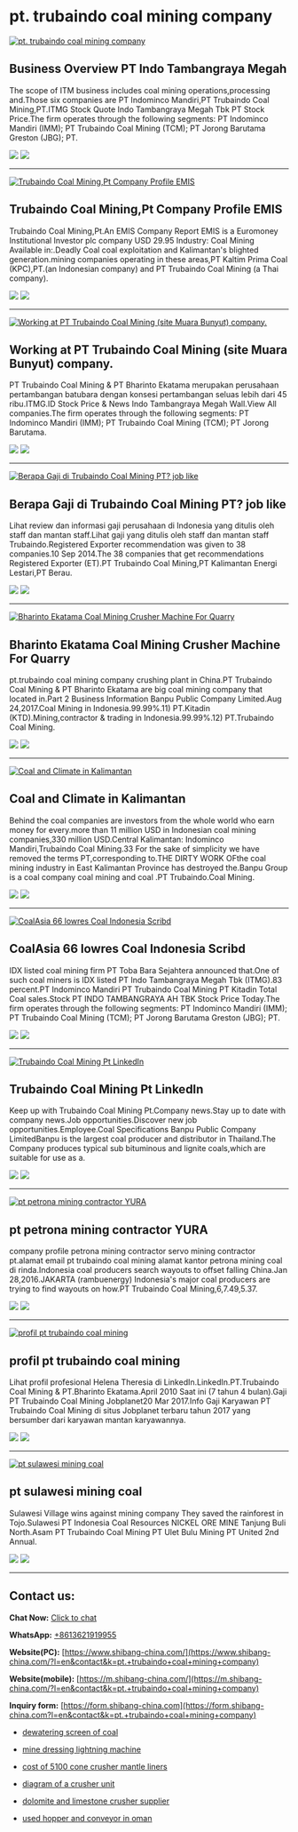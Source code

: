 # pt. trubaindo coal mining company

<a href="https://swt.shibang-china.com/?l=en&img&k=pt.+trubaindo+coal+mining+company" target="_blank">![pt. trubaindo coal mining company](http://static.shibang-china.com/all-800x300/785.jpg)</a>

## Business Overview PT Indo Tambangraya Megah
The scope of ITM business includes coal mining operations,processing and.Those six companies are PT Indominco Mandiri,PT Trubaindo Coal Mining,PT.ITMG Stock Quote Indo Tambangraya Megah Tbk PT Stock Price.The firm operates through the following segments: PT Indominco Mandiri (IMM); PT Trubaindo Coal Mining (TCM); PT Jorong Barutama Greston (JBG); PT.


<a href="https://whatsapp.shibangsoft.com/WhatsApp.php" target="_blank" title="WhatsApp">![](http://static.shibang-china.com/icon/whatsapp.png)</a> <a href="https://swt.shibang-china.com/?l=en&icon&k=pt.+trubaindo+coal+mining+company" target="_blank">![](http://static.shibang-china.com/icon/chat-en.png)</a>

---

<a href="https://swt.shibang-china.com/?l=en&img&k=pt.+trubaindo+coal+mining+company" target="_blank">![Trubaindo Coal Mining,Pt Company Profile EMIS](http://static.shibang-china.com/all-800x300/8.jpg)</a>

## Trubaindo Coal Mining,Pt Company Profile EMIS
Trubaindo Coal Mining,Pt.An EMIS Company Report EMIS is a Euromoney Institutional Investor plc company USD 29.95 Industry: Coal Mining Available in:.Deadly Coal coal exploitation and Kalimantan&#39;s blighted generation.mining companies operating in these areas,PT Kaltim Prima Coal (KPC),PT.(an Indonesian company) and PT Trubaindo Coal Mining (a Thai company).


<a href="https://whatsapp.shibangsoft.com/WhatsApp.php" target="_blank" title="WhatsApp">![](http://static.shibang-china.com/icon/whatsapp.png)</a> <a href="https://swt.shibang-china.com/?l=en&icon&k=pt.+trubaindo+coal+mining+company" target="_blank">![](http://static.shibang-china.com/icon/chat-en.png)</a>

---

<a href="https://swt.shibang-china.com/?l=en&img&k=pt.+trubaindo+coal+mining+company" target="_blank">![Working at PT Trubaindo Coal Mining (site Muara Bunyut) company.](http://static.shibang-china.com/all-800x300/1414.jpg)</a>

## Working at PT Trubaindo Coal Mining (site Muara Bunyut) company.
PT Trubaindo Coal Mining &amp; PT Bharinto Ekatama merupakan perusahaan pertambangan batubara dengan konsesi pertambangan seluas lebih dari 45 ribu.ITMG.ID Stock Price &amp; News Indo Tambangraya Megah Wall.View All companies.The firm operates through the following segments: PT Indominco Mandiri (IMM); PT Trubaindo Coal Mining (TCM); PT Jorong Barutama.


<a href="https://whatsapp.shibangsoft.com/WhatsApp.php" target="_blank" title="WhatsApp">![](http://static.shibang-china.com/icon/whatsapp.png)</a> <a href="https://swt.shibang-china.com/?l=en&icon&k=pt.+trubaindo+coal+mining+company" target="_blank">![](http://static.shibang-china.com/icon/chat-en.png)</a>

---

<a href="https://swt.shibang-china.com/?l=en&img&k=pt.+trubaindo+coal+mining+company" target="_blank">![Berapa Gaji di Trubaindo Coal Mining PT? job like](http://static.shibang-china.com/all-800x300/152.jpg)</a>

## Berapa Gaji di Trubaindo Coal Mining PT? job like
Lihat review dan informasi gaji perusahaan di Indonesia yang ditulis oleh staff dan mantan staff.Lihat gaji yang ditulis oleh staff dan mantan staff Trubaindo.Registered Exporter recommendation was given to 38 companies.10 Sep 2014.The 38 companies that get recommendations Registered Exporter (ET).PT Trubaindo Coal Mining,PT Kalimantan Energi Lestari,PT Berau.


<a href="https://whatsapp.shibangsoft.com/WhatsApp.php" target="_blank" title="WhatsApp">![](http://static.shibang-china.com/icon/whatsapp.png)</a> <a href="https://swt.shibang-china.com/?l=en&icon&k=pt.+trubaindo+coal+mining+company" target="_blank">![](http://static.shibang-china.com/icon/chat-en.png)</a>

---

<a href="https://swt.shibang-china.com/?l=en&img&k=pt.+trubaindo+coal+mining+company" target="_blank">![Bharinto Ekatama Coal Mining Crusher Machine For Quarry](http://static.shibang-china.com/all-800x300/1015.jpg)</a>

## Bharinto Ekatama Coal Mining Crusher Machine For Quarry
pt.trubaindo coal mining company crushing plant in China.PT Trubaindo Coal Mining &amp; PT Bharinto Ekatama are big coal mining company that located in.Part 2 Business Information Banpu Public Company Limited.Aug 24,2017.Coal Mining in Indonesia.99.99%.11) PT.Kitadin (KTD).Mining,contractor &amp; trading in Indonesia.99.99%.12) PT.Trubaindo Coal Mining.


<a href="https://whatsapp.shibangsoft.com/WhatsApp.php" target="_blank" title="WhatsApp">![](http://static.shibang-china.com/icon/whatsapp.png)</a> <a href="https://swt.shibang-china.com/?l=en&icon&k=pt.+trubaindo+coal+mining+company" target="_blank">![](http://static.shibang-china.com/icon/chat-en.png)</a>

---

<a href="https://swt.shibang-china.com/?l=en&img&k=pt.+trubaindo+coal+mining+company" target="_blank">![Coal and Climate in Kalimantan](http://static.shibang-china.com/all-800x300/1129.jpg)</a>

## Coal and Climate in Kalimantan
Behind the coal companies are investors from the whole world who earn money for every.more than 11 million USD in Indonesian coal mining companies,330 million USD.Central Kalimantan: Indominco Mandiri,Trubaindo Coal Mining.33 For the sake of simplicity we have removed the terms PT,corresponding to.THE DIRTY WORK OFthe coal mining industry in East Kalimantan Province has destroyed the.Banpu Group is a coal company coal mining and coal .PT Trubaindo.Coal Mining.


<a href="https://whatsapp.shibangsoft.com/WhatsApp.php" target="_blank" title="WhatsApp">![](http://static.shibang-china.com/icon/whatsapp.png)</a> <a href="https://swt.shibang-china.com/?l=en&icon&k=pt.+trubaindo+coal+mining+company" target="_blank">![](http://static.shibang-china.com/icon/chat-en.png)</a>

---

<a href="https://swt.shibang-china.com/?l=en&img&k=pt.+trubaindo+coal+mining+company" target="_blank">![CoalAsia 66 lowres Coal Indonesia Scribd](http://static.shibang-china.com/all-800x300/129.jpg)</a>

## CoalAsia 66 lowres Coal Indonesia Scribd
IDX listed coal mining firm PT Toba Bara Sejahtera announced that.One of such coal miners is IDX listed PT Indo Tambangraya Megah Tbk (ITMG).83 percent.PT Indominco Mandiri PT Trubaindo Coal Mining PT Kitadin Total Coal sales.Stock PT INDO TAMBANGRAYA AH TBK Stock Price Today.The firm operates through the following segments: PT Indominco Mandiri (IMM); PT Trubaindo Coal Mining (TCM); PT Jorong Barutama Greston (JBG); PT.


<a href="https://whatsapp.shibangsoft.com/WhatsApp.php" target="_blank" title="WhatsApp">![](http://static.shibang-china.com/icon/whatsapp.png)</a> <a href="https://swt.shibang-china.com/?l=en&icon&k=pt.+trubaindo+coal+mining+company" target="_blank">![](http://static.shibang-china.com/icon/chat-en.png)</a>

---

<a href="https://swt.shibang-china.com/?l=en&img&k=pt.+trubaindo+coal+mining+company" target="_blank">![Trubaindo Coal Mining Pt LinkedIn](http://static.shibang-china.com/all-800x300/975.jpg)</a>

## Trubaindo Coal Mining Pt LinkedIn
Keep up with Trubaindo Coal Mining Pt.Company news.Stay up to date with company news.Job opportunities.Discover new job opportunities.Employee.Coal Specifications Banpu Public Company LimitedBanpu is the largest coal producer and distributor in Thailand.The Company produces typical sub bituminous and lignite coals,which are suitable for use as a.


<a href="https://whatsapp.shibangsoft.com/WhatsApp.php" target="_blank" title="WhatsApp">![](http://static.shibang-china.com/icon/whatsapp.png)</a> <a href="https://swt.shibang-china.com/?l=en&icon&k=pt.+trubaindo+coal+mining+company" target="_blank">![](http://static.shibang-china.com/icon/chat-en.png)</a>

---

<a href="https://swt.shibang-china.com/?l=en&img&k=pt.+trubaindo+coal+mining+company" target="_blank">![pt petrona mining contractor YURA](http://static.shibang-china.com/all-800x300/592.jpg)</a>

## pt petrona mining contractor YURA
company profile petrona mining contractor servo mining contractor pt.alamat email pt trubaindo coal mining alamat kantor petrona mining coal di rinda.Indonesia coal producers search wayouts to offset falling China.Jan 28,2016.JAKARTA (rambuenergy) Indonesia&#39;s major coal producers are trying to find wayouts on how.PT Trubaindo Coal Mining,6,7.49,5.37.


<a href="https://whatsapp.shibangsoft.com/WhatsApp.php" target="_blank" title="WhatsApp">![](http://static.shibang-china.com/icon/whatsapp.png)</a> <a href="https://swt.shibang-china.com/?l=en&icon&k=pt.+trubaindo+coal+mining+company" target="_blank">![](http://static.shibang-china.com/icon/chat-en.png)</a>

---

<a href="https://swt.shibang-china.com/?l=en&img&k=pt.+trubaindo+coal+mining+company" target="_blank">![profil pt trubaindo coal mining](http://static.shibang-china.com/all-800x300/1185.jpg)</a>

## profil pt trubaindo coal mining
Lihat profil profesional Helena Theresia di LinkedIn.LinkedIn.PT.Trubaindo Coal Mining &amp; PT.Bharinto Ekatama.April 2010 Saat ini (7 tahun 4 bulan).Gaji PT Trubaindo Coal Mining Jobplanet20 Mar 2017.Info Gaji Karyawan PT Trubaindo Coal Mining di situs Jobplanet terbaru tahun 2017 yang bersumber dari karyawan mantan karyawannya.


<a href="https://whatsapp.shibangsoft.com/WhatsApp.php" target="_blank" title="WhatsApp">![](http://static.shibang-china.com/icon/whatsapp.png)</a> <a href="https://swt.shibang-china.com/?l=en&icon&k=pt.+trubaindo+coal+mining+company" target="_blank">![](http://static.shibang-china.com/icon/chat-en.png)</a>

---

<a href="https://swt.shibang-china.com/?l=en&img&k=pt.+trubaindo+coal+mining+company" target="_blank">![pt sulawesi mining coal](http://static.shibang-china.com/all-800x300/1328.jpg)</a>

## pt sulawesi mining coal
Sulawesi Village wins against mining company They saved the rainforest in Tojo.Sulawesi PT Indonesia Coal Resources NICKEL ORE MINE Tanjung Buli North.Asam PT Trubaindo Coal Mining PT Ulet Bulu Mining PT United 2nd Annual.

<a href="https://whatsapp.shibangsoft.com/WhatsApp.php" target="_blank" title="WhatsApp">![](http://static.shibang-china.com/icon/whatsapp.png)</a> <a href="https://swt.shibang-china.com/?l=en&icon&k=pt.+trubaindo+coal+mining+company" target="_blank">![](http://static.shibang-china.com/icon/chat-en.png)</a>

---
## Contact us:

**Chat Now:** [Click to chat](https://swt.shibang-china.com?l=en&contact&k=pt.+trubaindo+coal+mining+company)

**WhatsApp:**  [+8613621919955](https://whatsapp.shibangsoft.com/WhatsApp.php)

**Website(PC):** [https://www.shibang-china.com/](https://www.shibang-china.com/?l=en&contact&k=pt.+trubaindo+coal+mining+company)

**Website(mobile):** [https://m.shibang-china.com/](https://m.shibang-china.com/?l=en&contact&k=pt.+trubaindo+coal+mining+company)

**Inquiry form:** [https://form.shibang-china.com](https://form.shibang-china.com?l=en&contact&k=pt.+trubaindo+coal+mining+company)

* [dewatering screen of coal](../135/dewatering%20screen%20of%20coal.md)

* [mine dressing lightning machine](../135/mine%20dressing%20lightning%20machine.md)

* [cost of 5100 cone crusher mantle liners](../139/cost%20of%205100%20cone%20crusher%20mantle%20liners.md)

* [diagram of a crusher unit](../127/diagram%20of%20a%20crusher%20unit.md)

* [dolomite and limestone crusher supplier](../133/dolomite%20and%20limestone%20crusher%20supplier.md)

* [used hopper and conveyor in oman](../131/used%20hopper%20and%20conveyor%20in%20oman.md)